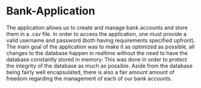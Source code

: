 # Bank-Application
The application allows us to create and manage bank accounts and store them in a .csv file. In order to access the application, one must provide a valid username and password (both having requirements specified upfront).
The main goal of the application was to make it as optimized as possible, all changes to the database happen in realtime without the need to have the database constantly stored in memory. This was done in order to protect the integrity of the database as much as possible.
Aside from the database being fairly well encapsulated, there is also a fair amount amount of freedom regarding the management of each of our bank accounts.
